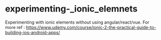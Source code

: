 # experimenting-_ionic_elemnets
Experimenting with ionic elements without using angular/react/vue. For more ref : https://www.udemy.com/course/ionic-2-the-practical-guide-to-building-ios-android-apps/
